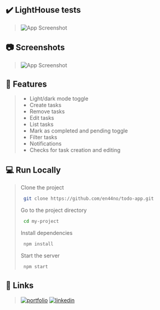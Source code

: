 ## ✔️ LightHouse tests

>![App Screenshot](https://user-images.githubusercontent.com/57118285/138582913-2a2095af-90a1-404d-9845-9f11294cb31a.png)


## 📷 Screenshots

>![App Screenshot](https://user-images.githubusercontent.com/57118285/136467446-ae96aa43-f2f5-422a-8dc5-214412650d7f.png)


## 📝 Features

>- Light/dark mode toggle
>- Create tasks
>- Remove tasks
>- Edit tasks
>- List tasks
>- Mark as completed and pending toggle
>- Filter tasks
>- Notifications
>- Checks for task creation and editing


## 💻 Run Locally

>Clone the project
>
>```bash
>  git clone https://github.com/en44no/todo-app.git
>```
>
>Go to the project directory
>
>```bash
>  cd my-project
>```
>
>Install dependencies
>
>```bash
>  npm install
>```
>
>Start the server
>
>```bash
>  npm start
>```

  

## 🔗 Links
>[![portfolio](https://img.shields.io/badge/my_website-000?style=for-the-badge&logo=googlechrome&logoColor=white)](https://personal-website-en44no.vercel.app/)
>[![linkedin](https://img.shields.io/badge/linkedin-0A66C2?style=for-the-badge&logo=linkedin&logoColor=white)](https://www.linkedin.com/in/nahuelmarquez/)

  
